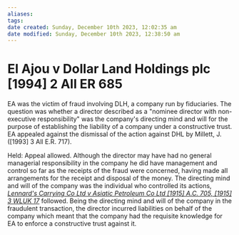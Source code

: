 ```yaml
---
aliases: 
tags: 
date created: Sunday, December 10th 2023, 12:02:35 am
date modified: Sunday, December 10th 2023, 12:38:50 am
---
```


# El Ajou v Dollar Land Holdings plc [1994] 2 All ER 685

EA was the victim of fraud involving DLH, a company run by fiduciaries. The question was whether a director described as a "nominee director with non-executive responsibility" was the company's directing mind and will for the purpose of establishing the liability of a company under a constructive trust. EA appealed against the dismissal of the action against DHL by Millett, J. ([1993] 3 All E.R. 717).

Held: Appeal allowed. Although the director may have had no general managerial responsibility in the company he did have management and control so far as the receipts of the fraud were concerned, having made all arrangements for the receipt and disposal of the money. The directing mind and will of the company was the individual who controlled its actions, _[Lennard's Carrying Co Ltd v Asiatic Petroleum Co Ltd [1915] A.C. 705, [1915] 3 WLUK 17](https://uk.westlaw.com/Document/IE0019AF0E42711DA8FC2A0F0355337E9/View/FullText.html?originationContext=document&transitionType=DocumentItem&ppcid=57bd88afdd644cc594ad36b3f4a17d2f&contextData=(sc.Default))_ followed. Being the directing mind and will of the company in the fraudulent transaction, the director incurred liabilities on behalf of the company which meant that the company had the requisite knowledge for EA to enforce a constructive trust against it.
